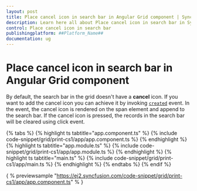 ```yaml
---
layout: post
title: Place cancel icon in search bar in Angular Grid component | Syncfusion
description: Learn here all about Place cancel icon in search bar in Syncfusion ##Platform_Name## Grid component of Syncfusion Essential JS 2 and more.
control: Place cancel icon in search bar 
publishingplatform: ##Platform_Name##
documentation: ug
---
```


# Place cancel icon in search bar in Angular Grid component

By default, the search bar in the grid doesn't have a **cancel** icon. If you want to add the cancel icon you can achieve it by invoking [`created`](https://ej2.syncfusion.com/javascript/documentation/api/grid/#created) event. In the event, the cancel icon is rendered on the span element and append to the search bar. If the cancel icon is pressed, the records in the search bar will be cleared using click event.

{% tabs %}
{% highlight ts tabtitle="app.component.ts" %}
{% include code-snippet/grid/print-cs1/app/app.component.ts %}
{% endhighlight %}
{% highlight ts tabtitle="app.module.ts" %}
{% include code-snippet/grid/print-cs1/app/app.module.ts %}
{% endhighlight %}
{% highlight ts tabtitle="main.ts" %}
{% include code-snippet/grid/print-cs1/app/main.ts %}
{% endhighlight %}
{% endtabs %}
{% endif %}
  
{ % previewsample "https://ej2.syncfusion.com/code-snippet/grid/print-cs1/app/app.component.ts" % }
